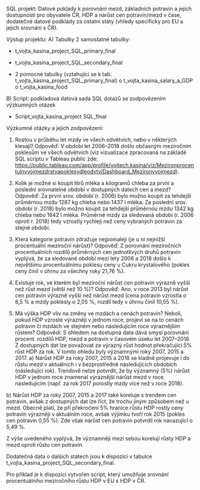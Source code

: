 SQL projekt:
Datové poklady k porovnání mezd, základních potravin a jejich dostupnosti pro obyvatele ČR, HDP a nárůst cen potravin/mezd v čase, dodatečné datové podklady za ostatní státy (vhledy specificky pro EU a jejich srovnání s ČR).

Výstup projektu: 
A)	Tabulky
2 samostatné tabulky:
-	t_vojta_kasina_project_SQL_primary_final
-	t_vojta_kasina_project_SQL_secondary_final

-	2 pomocné tabulky (vztahující se k tab. t_vojta_kasina_project_SQL_primary_final)
o	t_vojta_kasina_salary_a_GDP
o	t_vojta_kasina_food

B)	Script: podkladová datová sada SQL dotazů se zodpovězením výzkumných otázek 
-	Script_vojta_kasina_project SQL_final


Výzkumné otázky a jejich zodpovězení:

1.	Rostou v průběhu let mzdy ve všech odvětvích, nebo v některých klesají?
Odpověď: V období let 2006–2018 došlo občasným meziročním poklesům ve všech odvětvích (viz vizualizace zpracovaná na základě SQL scriptu v Tableau public zde: https://public.tableau.com/app/profile/vojtech.kasina/viz/Mezironprocentulnvvojmezdrstyapoklesydleodvtv/Dashboard_Mezironvvojmezd).

2.	Kolik je možné si koupit litrů mléka a kilogramů chleba za první a poslední srovnatelné období v dostupných datech cen a mezd?
Odpověď: Za první srov. období (r. 2006) bylo možno koupit za tehdejší průměrnou mzdu 1287 kg chleba nebo 1437 l mléka. Za poslední srov. období (r. 2018) bylo možno koupit za tehdejší průměrnou mzdu 1342 kg chleba nebo 1642 l mléka. Průměrné mzdy za sledovaná období (r. 2006 oproti r. 2018) tedy vzrostly rychleji než ceny vybraných potravin za stejné období.

3.	Která kategorie potravin zdražuje nejpomaleji (je u ní nejnižší procentuální meziroční nárůst)?
Odpověď: Z porovnání meziročních procentuálních rozdílů průměrných cen jednotlivých druhů potravin vyplývá, že za sledované období mezi lety 2006 a 2018 došlo k největšímu procentuálnímu poklesu ceny u Cukru krystalového (pokles ceny činil v úhrnu za všechny roky 21,76 %).

4.	Existuje rok, ve kterém byl meziroční nárůst cen potravin výrazně vyšší než růst mezd (větší než 10 %)?
Odpověď: Ano, v roce 2013 byl nárůst cen potravin výrazně vyšší než nárůst mezd (cena potravin vzrostla o 8,5 % a mzdy poklesly o 2,05 %, rozdíl tedy v úhrnu činil 10,55 %).

5.	Má výška HDP vliv na změny ve mzdách a cenách potravin? Neboli, pokud HDP vzroste výrazněji v jednom roce, projeví se na to cenách potravin či mzdách ve stejném nebo následujícím roce výraznějším růstem?
Odpovědi: S ohledem na dostupná data dává smysl porovnání procent. rozdílů HDP, mezd a potravin v časovém úseku let 2007–2018. Z dostupných dat lze považovat za výrazný růst hodnot překračující 5% růst HDP za rok. V tomto ohledu byly významnými roky 2007, 2015 a 2017.
a)	Nárůst HDP za roky 2007, 2015 a 2018 se kladně projevuje i do růstu mezd v aktuálních i v bezprostředně následujících obdobích (následující rok). Trendově nelze potvrdit, že by významný (5%) nárůst HDP v jednom roce znamenal výraznější nárůst mezd v roce následujícím (např. za rok 2017 porostly mzdy více než v roce 2018).

b)	Nárůst HDP za roky 2007, 2015 a 2017 také koreluje s trendem cen potravin, avšak z dostupných dat lze říct, že trochu jiným způsobem než u mezd. Obecně platí, že při překročení 5% hranice růstu HDP rostly ceny potravin výrazněji v aktuálním roce, avšak výjimku tvoří rok 2015 (pokles cen potravin 0,55 %). Zde však nárůst cen potravin potvrdil rok navazující o 5,49 %.

Z výše uvedeného vyplývá, že významněji mezi sebou korelují růsty HDP a mezd oproti růstu cen potravin.

Dodatečná data o dalších státech jsou k dispozici v tabulce  t_vojta_kasina_project_SQL_secondary_final.

Pro příklad je k dispozici vytvořen script, který umožňuje srovnání procentuálního meziročního růstu HDP v EU  s HDP v ČR.

